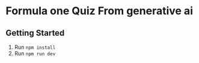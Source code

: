 # Formula one Quiz From generative ai


## Getting Started

1. Run `npm install`
2. Run `npm run dev`
